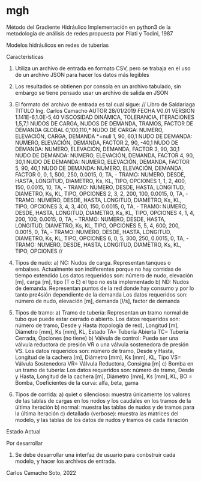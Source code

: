 # mgh
Método del Gradiente Hidráulico
Implementación en python3 de la metodología de análisis de redes propuesta por Pilati y Todini, 1987

Modelos hidráulicos en redes de tuberías

Características
1. Utiliza un archivo de entrada en formato CSV, pero se trabaja en el uso de un archivo JSON para hacer los datos más legibles

2. Los resultados se obtienen por consola en un archivo tabulado, sin embargo se tiene pensado usar un archivo de salida en JSON

3. El formato del archivo de entrada es tal cual sigue:
//
Libro de Saldariaga                           TITULO
Ing. Carlos Camacho                           AUTOR
28/01/2019                                    FECHA
V0.01                                         VERSION
1.141E-6,1.0E-5,40                            VISCOSIDAD DINÁMICA, TOLERANCIA, ITERACIONES
1,5,7,1                                       NUDOS DE CARGA, NUDOS DE DEMANDA, TRAMOS, FACTOR DE DEMANDA GLOBAL
0,100,110,*                                   NUDO DE CARGA: NUMERO, ELEVACIÓN, CARGA, DEMANDA *=null
1,  90,  60,1                                 NUDO DE DEMANDA: NUMERO, ELEVACIÓN, DEMANDA, FACTOR
2,  90,  -40,1                                NUDO DE DEMANDA: NUMERO, ELEVACIÓN, DEMANDA, FACTOR 
3,  90,  30,1                                 NUDO DE DEMANDA: NUMERO, ELEVACIÓN, DEMANDA, FACTOR
4,  90,  30,1                                 NUDO DE DEMANDA: NUMERO, ELEVACIÓN, DEMANDA, FACTOR
5,  90,  40,1                                 NUDO DE DEMANDA: NUMERO, ELEVACIÓN, DEMANDA, FACTOR
0,  0,  1,  500,  250,  0.0015,  0,  TA, -    TRAMO: NUMERO, DESDE, HASTA, LONGITUD, DIAMETRO, Ks, KL, TIPO, OPCIONES
1,  1,  2,  400,  150,  0.0015,  10,  TA, -   TRAMO: NUMERO, DESDE, HASTA, LONGITUD, DIAMETRO, Ks, KL, TIPO, OPCIONES
2,  3,  2,  200,  100,  0.0015,  0,  TA, -    TRAMO: NUMERO, DESDE, HASTA, LONGITUD, DIAMETRO, Ks, KL, TIPO, OPCIONES
3,  4,  3,  400,  150,  0.0015,  0,  TA, -    TRAMO: NUMERO, DESDE, HASTA, LONGITUD, DIAMETRO, Ks, KL, TIPO, OPCIONES
4,  1,  4,  200,  100,  0.0015,  0,  TA, -    TRAMO: NUMERO, DESDE, HASTA, LONGITUD, DIAMETRO, Ks, KL, TIPO, OPCIONES
5,  5,  4,  600,  200,  0.0015,  0,  TA, -    TRAMO: NUMERO, DESDE, HASTA, LONGITUD, DIAMETRO, Ks, KL, TIPO, OPCIONES
6,  0,  5,  300,  250,  0.0015,  0,  TA, -    TRAMO: NUMERO, DESDE, HASTA, LONGITUD, DIAMETRO, Ks, KL, TIPO, OPCIONES
//

4. Tipos de nudo: 
  a) NC: Nudos de carga. Representan tanques o embalses. Actualmente son indiferentes porque no hay corridas de tiempo extendido
     Los datos requeridos son: número de nudo, elevación [m], carga [m], tipo (T o E) el tipo no está implementado
  b) ND: Nudos de demanda. Representan puntos de la red donde hay consumo y por lo tanto pre4sión dependiente de la demanda
     Los datos requeridos son: número de nudo, elevación [m], demanda [l/s], factor de demanda

5. Tipos de tramo:
  a) Tramo de tubería: Representan un tramo normal de tubo que puede estar cerrado o abierto.
     Los datos requeridos son: número de tramo, Desde y Hasta (topología de red), Longitud [m], Diámetro [mm], Ks [mm], KL, Estado TA= Tubería Abierta
     TC= Tubería Cerrada, Opciones (no tiene)
  b) Válvula de control: Puede ser una válvula reductora de presión VR o una válvula sostenedora de presión VS.
     Los datos requeridos son: número de tramo, Desde y Hasta, Longitud de la cachera [m], Diámetro [mm], Ks [mm], KL, Tipo VS= Válvula Sostenedora
     VR= Válvula Reductora, Consigna [m]
  c) Bomba en un tramo de tubería: Los datos requeridos son: número de tramo, Desde y Hasta, Longitud de la cachera [m], Diámetro [mm], Ks [mm], KL,
     BO = Bomba, Coeficientes de la curva: alfa, beta, gama
     
6. Tipos de corrida:
  a) quiet o silencioso: muestra únicamente los valores de las tablas de cargas en los nodos y los caudales en los tramos de la última iteración
  b) normal: muestra las tablas de nudos y de tramos para la última iteración
  c) detallado (verbose): muestra las matrices del modelo, y las tablas de los datos de nudos y tramos de cada iteración

Estado Actual

Por desarrollar
1. Se debe desarrollar una interfaz de usuario para conbstruir cada modelo, y hacer los archivos de entrada.

Carlos Camacho Soto, 2022
